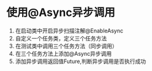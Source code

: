 # 使用@Async异步调用
1. 在启动类中开启异步扫描注解@EnableAsync
2. 自定义一个任务类，定义三个任务方法
3. 在测试类中调用三个任务方法（同步调用）
4. 在三个任务方法上添加@Async异步调用
5. 添加异步调用返回值Future<V>,判断异步调用是否执行成功